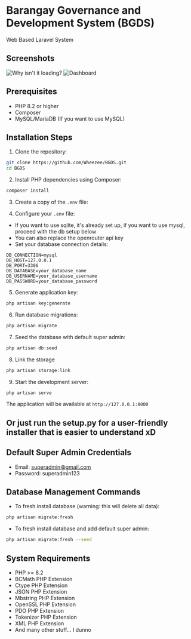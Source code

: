 # Barangay Governance and Development System (BGDS) 

Web Based Laravel System

## Screenshots
![Why isn't it loading?](https://i.imgur.com/ki1PmBD.png)
![Dashboard](https://i.imgur.com/v5q1sik.png)


## Prerequisites

- PHP 8.2 or higher
- Composer
- MySQL/MariaDB (If you want to use MySQL)

## Installation Steps

1. Clone the repository:
```bash
git clone https://github.com/Wheezee/BGDS.git
cd BGDS
```

2. Install PHP dependencies using Composer:
```bash
composer install
```

3. Create a copy of the `.env` file:

4. Configure your `.env` file:
- If you want to use sqlite, it's already set up, if you want to use mysql, proceed with the db setup below
- You can also replace the openrouter api key
- Set your database connection details:
```
DB_CONNECTION=mysql
DB_HOST=127.0.0.1
DB_PORT=3306
DB_DATABASE=your_database_name
DB_USERNAME=your_database_username
DB_PASSWORD=your_database_password
```

5. Generate application key:
```bash
php artisan key:generate
```

6. Run database migrations:
```bash
php artisan migrate
```

7. Seed the database with default super admin:
```bash
php artisan db:seed
```

8. Link the storage
```bash
php artisan storage:link
```

9. Start the development server:
```bash
php artisan serve
```

The application will be available at `http://127.0.0.1:8000`

## Or just run the setup.py for a user-friendly installer that is easier to understand xD

## Default Super Admin Credentials

- Email: superadmin@gmail.com
- Password: superadmin123

## Database Management Commands

- To fresh install database (warning: this will delete all data):
```bash
php artisan migrate:fresh
```

- To fresh install database and add default super admin:
```bash
php artisan migrate:fresh --seed
```

## System Requirements

- PHP >= 8.2
- BCMath PHP Extension
- Ctype PHP Extension
- JSON PHP Extension
- Mbstring PHP Extension
- OpenSSL PHP Extension
- PDO PHP Extension
- Tokenizer PHP Extension
- XML PHP Extension
- And many other stuff... I dunno
